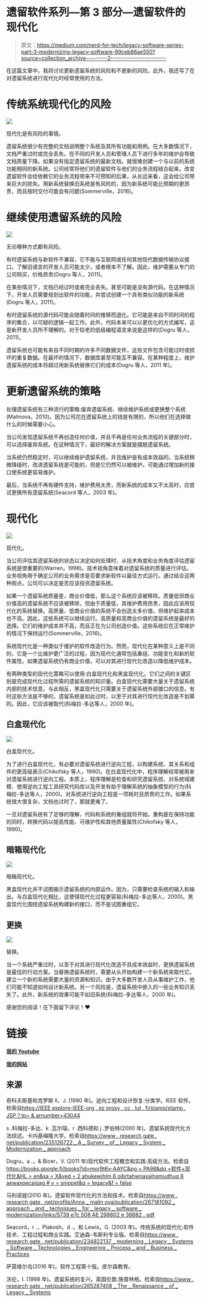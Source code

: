 # 遗留软件系列—第 3 部分—遗留软件的现代化

> 原文：<https://medium.com/nerd-for-tech/legacy-software-series-part-3-modernizing-legacy-software-99ceb86ae550?source=collection_archive---------2----------------------->

在这篇文章中，我将讨论更新遗留系统的风险和不更新的风险。此外，我还写了在对遗留系统进行现代化时经常使用的方法。

# 传统系统现代化的风险

![](img/6d92d9a22a2bf207d4b0814ed63c0cf5.png)

现代化是有风险的事情。

遗留系统很少有完整的文档说明整个系统及其所有功能和用例。在大多数情况下，文档严重过时或完全丢失。在不同的开发人员和管理人员下进行多年的维护会导致文档质量下降。如果没有指定遗留系统的最新文档，就很难创建一个与以前的系统功能相同的新系统。公司经常将他们的遗留软件与他们的业务流程结合起来。改变遗留软件会给依赖它的业务流程带来不可预知的后果，从长远来看，这会给公司带来巨大的损失。用新系统替换旧系统是有风险的，因为新系统可能比预期的更昂贵，而且按时交付可能会有问题(Sommerville，2016)。

# 继续使用遗留系统的风险

![](img/c6ac11800c5ddfcd775e76146f7d6563.png)

无论哪种方式都有风险。

有时遗留系统与新软件不兼容，它不能与互联网或任何其他现代数据传输协议接口。了解旧语言的开发人员可能太少，或者根本不了解。因此，维护需要从专门的公司购买，价格昂贵(Dogru 等人，2011)。

在某些情况下，文档已经过时或者完全丢失。甚至可能是没有源代码。在这种情况下，开发人员需要规划出软件的功能，并尝试创建一个具有类似功能的新系统(Dogru 等人，2011)。

有时遗留系统的源代码可能会随着时间的推移而退化。它可能是来自不同时间的程序的集合，以可疑的逻辑一起工作。此外，代码本来可以以更优化的方式编写，这是新开发人员所不理解的。对于较老的低级编程语言来说是这样的(Dogru 等人，2011)。

遗留系统也可能有来自不同时期的许多不同数据文件，这些文件包含可能过时或损坏的重复数据。在最坏的情况下，数据库甚至可能互不兼容。在某种程度上，维护遗留系统的成本将超过用新系统替换它们的成本(Dogru 等人，2011 年)。

# 更新遗留系统的策略

处理遗留系统有三种流行的策略:废弃遗留系统、继续维护系统或更换整个系统(Malinova，2010)。因为公司花在遗留系统上的钱是有限的，所以他们在选择做什么的时候需要小心。

当公司发现遗留系统不再创造任何价值，并且不再是任何业务流程的关键部分时，可以选择废弃系统。在这种情况下，最好的解决方案就是摆脱遗留系统。

当系统仍然稳定时，可以继续维护遗留系统，并且维护是有成本效益的。当系统稍微降级时，改进遗留系统是可能的，但是它仍然可以被维护。可能通过增加新的接口使系统更容易维护。

最后，当系统不再有硬件支持，维护费用太贵，而新系统的成本又不太高时，应尝试更换所有遗留系统(Seacord 等人，2003 年)。

# 现代化

![](img/75221fec8fe4ec83afb9b586bf8d5462.png)

现代化。

当公司评估其遗留系统的状态以决定如何处理时，从技术角度和业务角度评估遗留系统是很重要的(Warren，1998)。技术视角意味着对遗留系统的质量进行评估。业务视角用于确定公司的业务需求是否要求新软件以最佳方式运行。通过结合这两种观点，公司可以决定是否应该投资遗留系统。

如果一个遗留系统质量差，商业价值低，那么这个系统应该被移除。质量低但商业价值高的遗留系统不应该被移除，但由于质量低，其维护费用昂贵，因此应该用现代化的系统替换。高质量、低商业价值的系统不会创造太多价值，但维护起来成本也不高。因此，这些系统可以继续运行。高质量和高商业价值的遗留系统是最好的选择。它们的维护成本并不高，而且正在为公司创造价值。这些系统应在正常维护的情况下保持运行(Sommerville，2016)。

系统现代化是一种类似于维护的软件改造行为。然而，现代化在某种意义上是不同的，它是一个比维护更广泛的过程，因为现代化通常包括重组、功能变化和新的软件属性。如果遗留系统仍有商业价值，可以对其进行现代化改造以降低维护成本。

有两种类型的现代化策略可以使用:白盒现代化和黑盒现代化。它们之间的关键区别是完成现代化过程所需的遗留系统的知识量。白盒现代化需要大量关于遗留系统内部的技术信息。与此相反，黑盒现代化只需要关于遗留系统外部接口的信息。有时这些方法是不够的，遗留系统是如此过时，以至于对其进行现代化改造是不划算的。因此，它应该被取代(科梅拉-多达等人，2000 年)。

## 白盒现代化

![](img/f239f6f39821bc66e904e461933df2c1.png)

白盒现代化。

为了进行白盒现代化，有必要对遗留系统进行逆向工程，以构建系统、其关系和组件的更高级表示(Chikofsky 等人，1990)。在白盒现代化中，程序理解经常被用来对遗留系统进行逆向工程。本质上，程序理解是检查和研究遗留系统、对系统域建模、使用逆向工程工具研究代码库以及开发有助于理解系统的抽象模型的行为(科梅拉-多达等人，2000)。对系统进行逆向工程是一项耗时且昂贵的工作。如果系统很大很复杂，文档也过时了，那就更难了。

一旦对遗留系统有了足够的理解，代码和系统的重组就将开始。重构是在保持功能的同时，转换代码以提高性能、可维护性和其他质量属性(Chikofsky 等人，1990)。

## 暗箱现代化

![](img/99f4dd845f09d000738a7a3cb17ca04f.png)

暗箱现代化。

黑盒现代化并不试图揭示遗留系统的内部运作。因为，只需要检查系统的输入和输出。与白盒现代化相比，这使得现代化过程更容易(科梅拉-多达等人，2000)。黑盒现代化围绕遗留系统构建新的接口，而不是试图重组它。

## 更换

![](img/1f16e5d6cefc103948ffd8ed15244bfb.png)

替换。

当一个系统严重过时，以至于对其进行现代化改造不具成本效益时，更换遗留系统是最佳的行动方案。当替换遗留系统时，需要从头开始构建一个新系统来取代它。建立一个新的系统需要大量的资源和知识。由于大多数开发人员从事维护工作，他们可能不知道如何设计新系统。另一个风险是，遗留系统中嵌入的一些业务知识丢失了。此外，新系统的效果可能不如旧系统(科梅拉-多达等人，2000 年)。

感谢您的阅读！在下面留下评论！❤

# 链接

[**我的 Youtube**](https://www.youtube.com/channel/UCjCeTp2PUd3cqXhEHsx9NHw?view_as=subscriber)

[**我的网站**](http://ktcoding.fi)

## 来源

奇科夫斯基和克罗斯 ll，J. (1990 年)。逆向工程和设计恢复:分类学。IEEE 软件。检索自[https://IEEE explore-IEEE-org . ez proxy . cc . lut . fi/stamp/stamp . JSP？tp= & arnumber=43044](https://ieeexplore-ieee-org.ezproxy.cc.lut.fi/stamp/stamp.jsp?tp=&arnumber=43044)

s .科梅拉-多达、k .瓦尔瑙、r .西科德和 j .罗伯特(2000 年)。遗留系统现代化方法综述。卡内基梅隆大学。检索自[https://www . research gate . net/publication/235126722 _ A _ Survey _ of _ Legacy _ System _ Modernization _ approach](https://www.researchgate.net/publication/235126722_A_Survey_of_Legacy_System_Modernization_Approaches)

Dogru，a .，& Bicer，V. (2011 年)现代软件工程概念和实践:高级方法。检索自[https://books.google.fi/books?id=mor9t6v-AAYC&pg = PA98&dq =软件+现代化&HL = en&sa = X&ved = 2 ahukewjhlm 6 oibrtahwnaxaihqmudhuq 6 aewaxoecaiqag # v = snippet&q = legacy&f = false](https://books.google.fi/books?id=mor9t6v-AAYC&pg=PA98&dq=software+modernization&hl=en&sa=X&ved=2ahUKEwjHlM6oibrtAhWNAxAIHQmUDhUQ6AEwAXoECAIQAg#v=snippet&q=legacy&f=false)

马利诺娃(2010 年)。遗留软件现代化的方法和技术。检索自[https://www . research gate . net/profile/Anna _ malin ova/publication/267181092 _ approach _ and _ techniques _ for _ legacy _ software _ modernization/links/5739 e7c 508 AE 298602 e 36682 . pdf](https://www.researchgate.net/profile/Anna_Malinova/publication/267181092_Approaches_and_techniques_for_legacy_software_modernization/links/5739e7c508ae298602e36682.pdf)

Seacord，r .，Plakosh，d .，和 Lewis，G. (2003 年)。传统系统的现代化:软件技术、工程过程和商业实践。艾迪森-韦斯利专业版。检索自[https://www . research gate . net/publication/234822137 _ moderning _ Legacy _ Systems _ Software _ Technologies _ Engineering _ Process _ and _ Business _ Practices](https://www.researchgate.net/publication/234822137_Modernizing_Legacy_Systems_Software_Technologies_Engineering_Process_and_Business_Practices)

萨莫维尔岛(2016 年)。软件工程第十版。皮尔森教育。

沃伦，I. (1998 年)。遗留系统的复兴。英国伦敦:施普林格。检索自[https://www . research gate . net/publication/265287408 _ The _ Renaissance _ of _ Legacy _ Systems](https://www.researchgate.net/publication/265287408_The_Renaissance_of_Legacy_Systems)